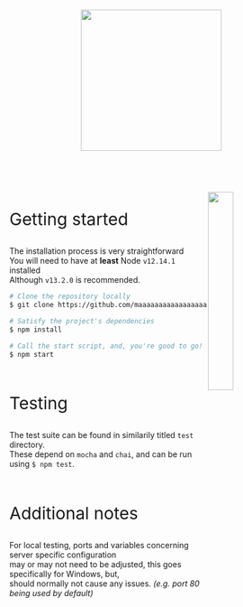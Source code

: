 <br>

<p align="center"><img src="https://cdn.discordapp.com/attachments/618151759038251015/673181987716071473/logobig.png" height="250px">
</p><h1></h1><br><br>

<img src="https://upload.wikimedia.org/wikipedia/commons/thumb/c/cb/Google_Assistant_logo.svg/1200px-Google_Assistant_logo.svg.png" width="30%" align="right">

<p style="font-size:30px">Getting started</p>

The installation process is very straightforward  
You will need to have at __least__ Node `v12.14.1` installed  
Although `v13.2.0` is recommended.

```sh
# Clone the repository locally
$ git clone https://github.com/maaaaaaaaaaaaaaaaarin/GHD5.git

# Satisfy the project's dependencies
$ npm install 

# Call the start script, and, you're good to go!
$ npm start
```
<br>
<p style="font-size:30px">Testing</p>

The test suite can be found in similarily titled `test` directory.<br>
These depend on `mocha` and `chai`, and can be run using `$ npm test`.

<br>

<p style="font-size:30px">Additional notes</p>

For local testing, ports and variables concerning server specific configuration  
may or may not need to be adjusted, this goes specifically for Windows, but,  
should normally not cause any issues. *(e.g. port 80 being used by default)*

